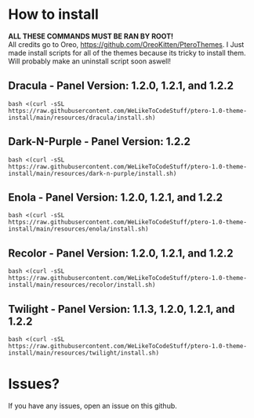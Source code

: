 # How to install
**ALL THESE COMMANDS MUST BE RAN BY ROOT!**  
All credits go to Oreo, https://github.com/OreoKitten/PteroThemes.
I Just made install scripts for all of the themes because its tricky to install them.  
Will probably make an uninstall script soon aswell!

## Dracula - Panel Version: 1.2.0, 1.2.1, and 1.2.2
`bash <(curl -sSL https://raw.githubusercontent.com/WeLikeToCodeStuff/ptero-1.0-theme-install/main/resources/dracula/install.sh)`

## Dark-N-Purple - Panel Version: 1.2.2 
`bash <(curl -sSL https://raw.githubusercontent.com/WeLikeToCodeStuff/ptero-1.0-theme-install/main/resources/dark-n-purple/install.sh)`

## Enola - Panel Version: 1.2.0, 1.2.1, and 1.2.2
`bash <(curl -sSL https://raw.githubusercontent.com/WeLikeToCodeStuff/ptero-1.0-theme-install/main/resources/enola/install.sh)`

## Recolor - Panel Version: 1.2.0, 1.2.1, and 1.2.2
`bash <(curl -sSL https://raw.githubusercontent.com/WeLikeToCodeStuff/ptero-1.0-theme-install/main/resources/recolor/install.sh)`

## Twilight - Panel Version: 1.1.3, 1.2.0, 1.2.1, and 1.2.2
`bash <(curl -sSL https://raw.githubusercontent.com/WeLikeToCodeStuff/ptero-1.0-theme-install/main/resources/twilight/install.sh)`

# Issues?
If you have any issues, open an issue on this github.
